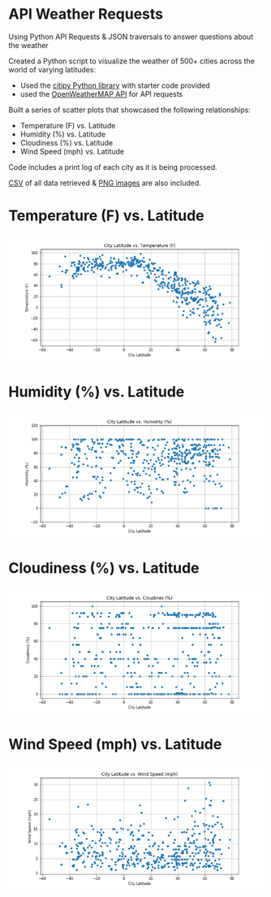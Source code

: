 # API Weather Requests
Using Python API Requests &amp; JSON traversals to answer questions about the weather

Created a Python script to visualize the weather of 500+ cities across the world of varying latitudes:
- Used the [citipy Python library](https://pypi.python.org/pypi/citipy) with starter code provided
- used the [OpenWeatherMAP API](https://openweathermap.org/api) for API requests

Built a series of scatter plots that showcased the following relationships:
- Temperature (F) vs. Latitude
- Humidity (%) vs. Latitude
- Cloudiness (%) vs. Latitude
- Wind Speed (mph) vs. Latitude

Code includes a print log of each city as it is being processed.

[CSV](/Output/) of all data retrieved & [PNG images](/Images/) are also included.


# Temperature (F) vs. Latitude

![Temp](Images/LatTemp.png)


# Humidity (%) vs. Latitude

![Humidity](Images/LatHumd.png)


# Cloudiness (%) vs. Latitude

![Cloud](Images/LatCloud.png)


# Wind Speed (mph) vs. Latitude

![Wind](Images/LatWind.png)